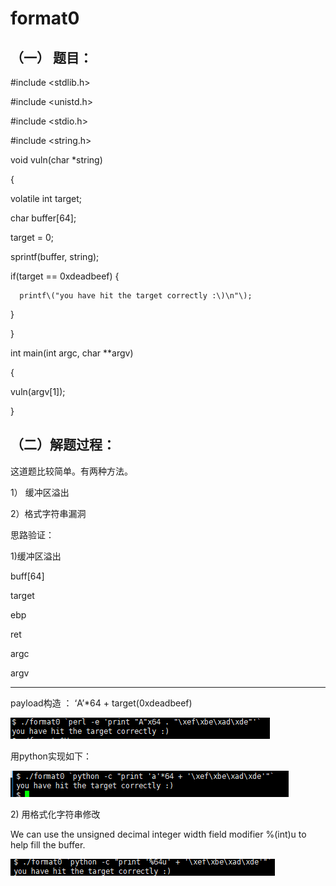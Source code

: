# format0

## （一） 题目：

\#include &lt;stdlib.h&gt;

\#include &lt;unistd.h&gt;

\#include &lt;stdio.h&gt;

\#include &lt;string.h&gt;

void vuln\(char \*string\)

{

volatile int target;

char buffer\[64\];

target = 0;

sprintf\(buffer, string\);

if\(target == 0xdeadbeef\) {

```
  printf\("you have hit the target correctly :\)\n"\);
```

}

}

int main\(int argc, char \*\*argv\)

{

vuln\(argv\[1\]\);

}

## （二）解题过程：

这道题比较简单。有两种方法。

1） 缓冲区溢出

2）格式字符串漏洞

思路验证：

1\)缓冲区溢出

buff\[64\]

target

ebp

ret

argc

argv

---

payload构造 ： ‘A’\*64 + target\(0xdeadbeef\)

![](/png/47.png)

用python实现如下：

![](/png/48.png)

2\) 用格式化字符串修改

 We can use the unsigned decimal integer width field modifier %\(int\)u to help fill the buffer.

![](/png/49.png)



